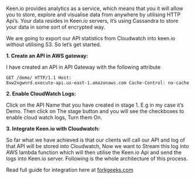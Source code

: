 Keen.io provides analytics as a service, which means that you it will allow you to store, explore and visualise data from anywhere by utilising HTTP Api’s. Your data resides in Keen.io servers, it’s using Cassandra to store your data in some sort of encrypted way.

We are going to export our API statistics from Cloudwatch into keen.io without utilising S3. So let’s get started.

<b>1. Create an API in AWS gateway:</b>

I have created an API in API Gateway with the following attribute

<code>GET /demo/ HTTP/1.1
Host: 8xw2xgwnrd.execute-api.us-east-1.amazonaws.com
Cache-Control: no-cache
</code>

<b>2. Enable CloudWatch Logs:</b>

Click on the API Name that you have created in stage 1. E.g in my case it’s Demo. Then click on The stage button and you will see the checkboxes to enable cloud watch logs, Turn them On.

<b>3. Integrate Keen.io with Cloudwatch:</b>

So far what we have achieved is that our clients will call our API and log of that API will be stored into Cloudwatch, Now we want to Stream this log into AWS lambda function which will then utilise the Keen.io Api and send the logs into Keen.io server. Following is the whole architecture of this process.

Read full guide for integration here at <a href="http://forkgeeks.com/the-right-way-to-integrate-keen-io-with-aws-cloudwatch-in-a-serverless-fashion/">forkgeeks.com</a>
